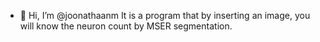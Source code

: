 - 👋 Hi, I’m @joonathaanm
It is a program that by inserting an image, you will know the neuron count by MSER segmentation.
